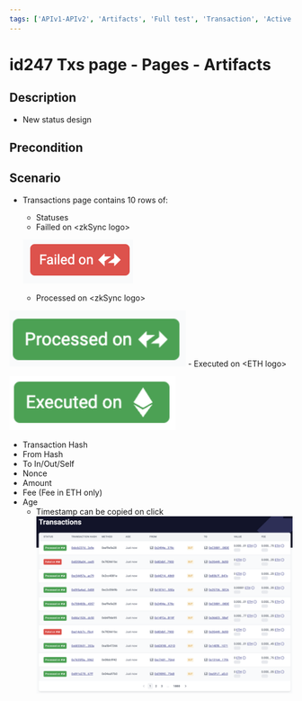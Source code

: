 ```yaml
---
tags: ['APIv1-APIv2', 'Artifacts', 'Full test', 'Transaction', 'Active Partly Manual']
---
```


# id247 Txs page - Pages - Artifacts

## Description
  - New status design

## Precondition


## Scenario
- Transactions page contains 10 rows of:
    - Statuses
    - Failled on \<zkSync logo\>

  ![Screenshot](../../../../static/img/Pages/TransactionsPage/id247_1.png)
    - Processed on \<zkSync logo\>

![Screenshot](../../../../static/img/Pages/TransactionsPage/id247_2.png)
    - Executed on \<ETH logo\>

![Screenshot](../../../../static/img/Pages/TransactionsPage/id247_3.png)
- Transaction Hash
- From Hash
- To In/Out/Self
- Nonce
- Amount
- Fee (Fee in ETH only)
- Age
    - Timestamp can be copied on click
      ![Screenshot](../../../../static/img/Pages/TransactionsPage/id247_4.png)
